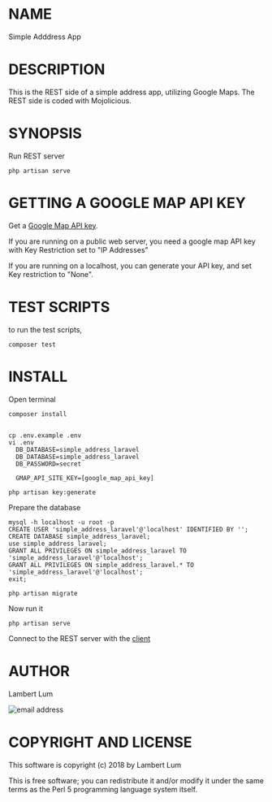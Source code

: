 # NAME

Simple Adddress App

# DESCRIPTION

This is the REST side of a simple address app, utilizing Google Maps. The REST side is coded with Mojolicious.

# SYNOPSIS

Run REST server

    php artisan serve


# GETTING A GOOGLE MAP API KEY

Get a [Google Map API key](https://developers.google.com/maps/documentation/javascript/get-api-key).

If you are running on a public web server, you need a google map API key with Key Restriction set to "IP Addresses"

If you are running on a localhost, you can generate your API key, and set Key restriction to "None".

# TEST SCRIPTS

to run the test scripts,

    composer test

# INSTALL

Open terminal

    composer install


    cp .env.example .env
    vi .env
      DB_DATABASE=simple_address_laravel
      DB_DATABASE=simple_address_laravel
      DB_PASSWORD=secret

      GMAP_API_SITE_KEY=[google_map_api_key]

    php artisan key:generate

Prepare the database

    mysql -h localhost -u root -p
    CREATE USER 'simple_address_laravel'@'localhost' IDENTIFIED BY '';
    CREATE DATABASE simple_address_laravel;
    use simple_address_laravel;
    GRANT ALL PRIVILEGES ON simple_address_laravel TO 'simple_address_laravel'@'localhost';
    GRANT ALL PRIVILEGES ON simple_address_laravel.* TO 'simple_address_laravel'@'localhost';
    exit;

    php artisan migrate

Now run it

    php artisan serve


Connect to the REST server with the [client](https://github.com/emceelam/Simple-Address-Client)

# AUTHOR

Lambert Lum

![email address](http://sjsutech.com/small_email.png)

# COPYRIGHT AND LICENSE

This software is copyright (c) 2018 by Lambert Lum

This is free software; you can redistribute it and/or modify it under the same terms as the Perl 5 programming language system itself.
